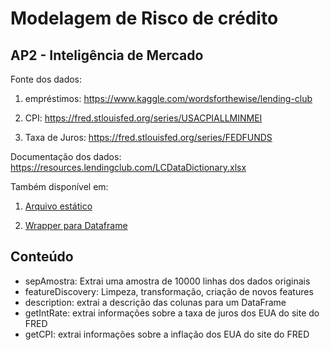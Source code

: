 # Modelagem de Risco de crédito

## AP2 - Inteligência de Mercado

Fonte dos dados:

1. empréstimos: <https://www.kaggle.com/wordsforthewise/lending-club>

2. CPI: <https://fred.stlouisfed.org/series/USACPIALLMINMEI>

3. Taxa de Juros: <https://fred.stlouisfed.org/series/FEDFUNDS>

Documentação dos dados: <https://resources.lendingclub.com/LCDataDictionary.xlsx>

Também disponível em:

1. [Arquivo estático](https://github.com/rstellet8/p2-inteligencia/blob/main/data/docs/)

2. [Wrapper para Dataframe](https://github.com/rstellet8/p2-inteligencia/blob/main/description.py)

## Conteúdo

- sepAmostra: Extrai uma amostra de 10000 linhas dos dados originais
- featureDiscovery: Limpeza, transformação, criação de novos features
- description: extrai a descrição das colunas para um DataFrame
- getIntRate: extrai informações sobre a taxa de juros dos EUA do site do FRED
- getCPI: extrai informações sobre a inflação dos EUA do site do FRED

